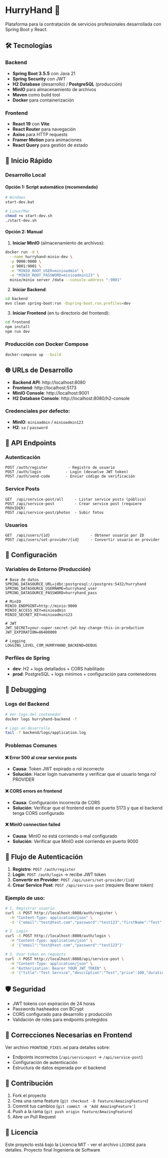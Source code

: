 # HurryHand 🚀

Plataforma para la contratación de servicios profesionales desarrollada con Spring Boot y React.

## 🛠️ Tecnologías

### Backend
- **Spring Boot 3.5.5** con Java 21
- **Spring Security** con JWT
- **H2 Database** (desarrollo) / **PostgreSQL** (producción)
- **MinIO** para almacenamiento de archivos
- **Maven** como build tool
- **Docker** para containerización

### Frontend
- **React 19** con **Vite**
- **React Router** para navegación
- **Axios** para HTTP requests
- **Framer Motion** para animaciones
- **React Query** para gestión de estado

## 🚀 Inicio Rápido

### Desarrollo Local

#### Opción 1: Script automático (recomendado)
```bash
# Windows
start-dev.bat

# Linux/Mac
chmod +x start-dev.sh
./start-dev.sh
```

#### Opción 2: Manual

1. **Iniciar MinIO** (almacenamiento de archivos):
```bash
docker run -d \
  --name hurryhand-minio-dev \
  -p 9000:9000 \
  -p 9001:9001 \
  -e "MINIO_ROOT_USER=minioadmin" \
  -e "MINIO_ROOT_PASSWORD=minioadmin123" \
  minio/minio server /data --console-address ":9001"
```

2. **Iniciar Backend**:
```bash
cd backend
mvn clean spring-boot:run -Dspring-boot.run.profiles=dev
```

3. **Iniciar Frontend** (en tu directorio del frontend):
```bash
cd frontend
npm install
npm run dev
```

### Producción con Docker Compose

```bash
docker-compose up --build
```

## 🌐 URLs de Desarrollo

- **Backend API**: http://localhost:8080
- **Frontend**: http://localhost:5173  
- **MinIO Console**: http://localhost:9001
- **H2 Database Console**: http://localhost:8080/h2-console

### Credenciales por defecto:
- **MinIO**: `minioadmin` / `minioadmin123`
- **H2**: `sa` / `password`

## 📡 API Endpoints

### Autenticación
```
POST /auth/register         - Registro de usuario
POST /auth/login           - Login (devuelve JWT token)
POST /auth/send-code       - Enviar código de verificación
```

### Service Posts
```
GET  /api/service-post/all     - Listar service posts (público)
POST /api/service-post         - Crear service post (requiere PROVIDER)
POST /api/service-post/photos  - Subir fotos
```

### Usuarios
```
GET  /api/users/{id}                  - Obtener usuario por ID
POST /api/users/set-provider/{id}     - Convertir usuario en provider
```

## 🔧 Configuración

### Variables de Entorno (Producción)

```env
# Base de datos
SPRING_DATASOURCE_URL=jdbc:postgresql://postgres:5432/hurryhand
SPRING_DATASOURCE_USERNAME=hurryhand_user
SPRING_DATASOURCE_PASSWORD=hurryhand_pass

# MinIO
MINIO_ENDPOINT=http://minio:9000
MINIO_ACCESS_KEY=minioadmin
MINIO_SECRET_KEY=minioadmin123

# JWT
JWT_SECRET=your-super-secret-jwt-key-change-this-in-production
JWT_EXPIRATION=86400000

# Logging
LOGGING_LEVEL_COM_HURRYHAND_BACKEND=DEBUG
```

### Perfiles de Spring

- **dev**: H2 + logs detallados + CORS habilitado
- **prod**: PostgreSQL + logs mínimos + configuración para contenedores

## 🐛 Debugging

### Logs del Backend
```bash
# Ver logs del contenedor
docker logs hurryhand-backend -f

# Logs en desarrollo
tail -f backend/logs/application.log
```

### Problemas Comunes

#### ❌ Error 500 al crear service posts
- **Causa**: Token JWT expirado o rol incorrecto
- **Solución**: Hacer login nuevamente y verificar que el usuario tenga rol PROVIDER

#### ❌ CORS errors en frontend
- **Causa**: Configuración incorrecta de CORS
- **Solución**: Verificar que el frontend esté en puerto 5173 y que el backend tenga CORS configurado

#### ❌ MinIO connection failed
- **Causa**: MinIO no está corriendo o mal configurado
- **Solución**: Verificar que MinIO esté corriendo en puerto 9000

## 🔑 Flujo de Autenticación

1. **Registro**: `POST /auth/register`
2. **Login**: `POST /auth/login` → recibe JWT token
3. **Convertir en Provider**: `POST /api/users/set-provider/{id}`
4. **Crear Service Post**: `POST /api/service-post` (requiere Bearer token)

### Ejemplo de uso:

```bash
# 1. Registrar usuario
curl -X POST http://localhost:8080/auth/register \
  -H "Content-Type: application/json" \
  -d '{"email":"test@test.com","password":"test123","firstName":"Test","lastName":"User"}'

# 2. Login
curl -X POST http://localhost:8080/auth/login \
  -H "Content-Type: application/json" \
  -d '{"email":"test@test.com","password":"test123"}'

# 3. Usar token en requests
curl -X POST http://localhost:8080/api/service-post \
  -H "Content-Type: application/json" \
  -H "Authorization: Bearer YOUR_JWT_TOKEN" \
  -d '{"title":"Test Service","description":"Test","price":100,"durationInMinutes":60}'
```

## 🛡️ Seguridad

- JWT tokens con expiración de 24 horas
- Passwords hasheados con BCrypt
- CORS configurado para desarrollo y producción
- Validación de roles para endpoints protegidos

## 📝 Correcciones Necesarias en Frontend

Ver archivo `FRONTEND_FIXES.md` para detalles sobre:
- Endpoints incorrectos (`/api/servicepost` → `/api/service-post`)
- Configuración de autenticación
- Estructura de datos esperada por el backend

## 🤝 Contribución

1. Fork el proyecto
2. Crea una rama feature (`git checkout -b feature/AmazingFeature`)
3. Commit tus cambios (`git commit -m 'Add AmazingFeature'`)
4. Push a la rama (`git push origin feature/AmazingFeature`)
5. Abre un Pull Request

## 📄 Licencia

Este proyecto está bajo la Licencia MIT - ver el archivo `LICENSE` para detalles.
Proyecto final Ingenieria de Software 
